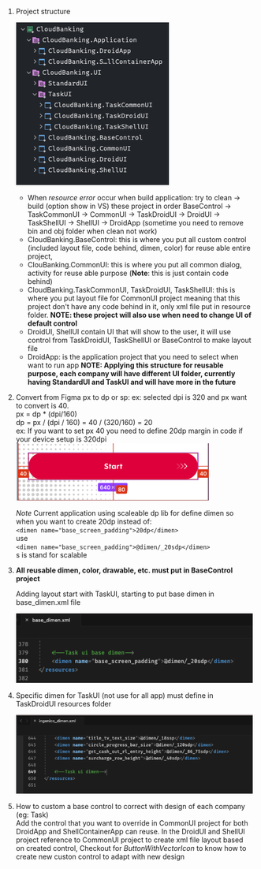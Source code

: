 1. Project structure
	
	![](_attachments/Screenshot%202.png)
	- When *resource error* occur when build application: try to clean -> build (option show in VS) these project in order BaseControl -> TaskCommonUI -> CommonUI -> TaskDroidUI -> DroidUI -> TaskShellUI -> ShellUI -> DroidApp (sometime you need to remove bin and obj folder when clean not work)
	- CloudBanking.BaseControl: this is where you put all custom control (included layout file, code behind, dimen, color) for reuse able entire project, 
	- ClouBanking.CommonUI: this is where you put all common dialog, activity for reuse able purpose (**Note**: this is just contain code behind)
	- CloudBanking.TaskCommonUI, TaskDroidUI, TaskShellUI: this is where you put layout file for CommonUI project meaning that this project don't have any code behind in it, only xml file put in resource folder. **NOTE: these project will also use when need to change UI of default control**
	- DroidUI, ShellUI contain UI that will show to the user, it will use control from TaskDroidUI, TaskShellUI or BaseControl to make layout file
	- DroidApp: is the application project that you need to select when want to run app
	**NOTE: Applying this structure for reusable purpose, each company will have different UI folder, currently having StandardUI and TaskUI and will have more in the future**
2. Convert from Figma px to dp or sp: 
	ex: selected dpi is 320 and px want to convert is 40.  
	px = dp * (dpi/160)  
	dp = px / (dpi / 160) = 40 / (320/160) = 20  
	ex: If you want to set px 40 you need to define 20dp margin in code if your device setup is 320dpi
	![](_attachments/Screenshot%201.png)
	
	*Note* 
	Current application using scaleable dp lib for define dimen so when you want to create 20dp instead of:  
	`<dimen name="base_screen_padding">20dp</dimen>`  
	use   
	`<dimen name="base_screen_padding">@dimen/_20sdp</dimen>`  
	s is stand for scalable
3. **All reusable dimen, color, drawable, etc. must put in BaseControl project**
	
	Adding layout start with TaskUI, starting to put base dimen in base_dimen.xml file
	
	![](_attachments/Screenshot%202023-05-13%20at%2011.29.57.png)
4. Specific dimen for TaskUI (not use for all app) must define in TaskDroidUI resources folder
	
	![](_attachments/Screenshot%202023-05-13%20at%2011.32.44.png)
5. How to custom a base control to correct with design of each company (eg: Task)  
		Add the control that you want to override in CommonUI project for both DroidApp and ShellContainerApp can reuse. In the DroidUI and ShellUI project reference to CommonUI project to create xml file layout based on created control,
		Checkout for *ButtonWithVectorIcon* to know how to create new custon control to adapt with new design